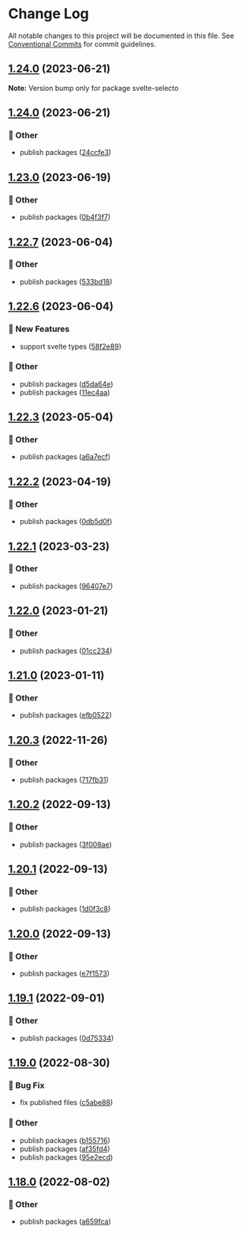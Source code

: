 # Change Log

All notable changes to this project will be documented in this file.
See [Conventional Commits](https://conventionalcommits.org) for commit guidelines.

## [1.24.0](https://github.com/daybrush/selecto/blob/master/packages/svelte-selecto/compare/svelte-selecto@1.24.0...svelte-selecto@1.24.0) (2023-06-21)

**Note:** Version bump only for package svelte-selecto





## [1.24.0](https://github.com/daybrush/selecto/blob/master/packages/svelte-selecto/compare/svelte-selecto@1.23.0...svelte-selecto@1.24.0) (2023-06-21)


### :mega: Other

* publish packages ([24ccfe3](https://github.com/daybrush/selecto/blob/master/packages/svelte-selecto/commit/24ccfe384e3b6868482f7fe9102c3b44a9b9f6ab))



## [1.23.0](https://github.com/daybrush/selecto/blob/master/packages/svelte-selecto/compare/svelte-selecto@1.22.7...svelte-selecto@1.23.0) (2023-06-19)


### :mega: Other

* publish packages ([0b4f3f7](https://github.com/daybrush/selecto/blob/master/packages/svelte-selecto/commit/0b4f3f7a55e7a16822c00bb5c2ba3e94fab55af1))



## [1.22.7](https://github.com/daybrush/selecto/blob/master/packages/svelte-selecto/compare/svelte-selecto@1.22.6...svelte-selecto@1.22.7) (2023-06-04)


### :mega: Other

* publish packages ([533bd18](https://github.com/daybrush/selecto/blob/master/packages/svelte-selecto/commit/533bd18facefe9c6bd5cc4d279756733ef8acf84))



## [1.22.6](https://github.com/daybrush/selecto/blob/master/packages/svelte-selecto/compare/svelte-selecto@1.22.3...svelte-selecto@1.22.6) (2023-06-04)


### :rocket: New Features

* support svelte types ([58f2e89](https://github.com/daybrush/selecto/blob/master/packages/svelte-selecto/commit/58f2e898a03af4cfcb9038c6afc6951c5531f99b))


### :mega: Other

* publish packages ([d5da64e](https://github.com/daybrush/selecto/blob/master/packages/svelte-selecto/commit/d5da64e0c8e01f658832197a2ad888305c8fafec))
* publish packages ([11ec4aa](https://github.com/daybrush/selecto/blob/master/packages/svelte-selecto/commit/11ec4aab38a176b2386ee8ad93bac8a0f41ecdf2))



## [1.22.3](https://github.com/daybrush/selecto/blob/master/packages/svelte-selecto/compare/svelte-selecto@1.22.2...svelte-selecto@1.22.3) (2023-05-04)


### :mega: Other

* publish packages ([a6a7ecf](https://github.com/daybrush/selecto/blob/master/packages/svelte-selecto/commit/a6a7ecf85231504be0ab0a135d9647817820a608))



## [1.22.2](https://github.com/daybrush/selecto/blob/master/packages/svelte-selecto/compare/svelte-selecto@1.22.1...svelte-selecto@1.22.2) (2023-04-19)


### :mega: Other

* publish packages ([0db5d0f](https://github.com/daybrush/selecto/blob/master/packages/svelte-selecto/commit/0db5d0fc467b2839b0f33303f7d23a1b7b054d7a))



## [1.22.1](https://github.com/daybrush/selecto/blob/master/packages/svelte-selecto/compare/svelte-selecto@1.22.0...svelte-selecto@1.22.1) (2023-03-23)


### :mega: Other

* publish packages ([96407e7](https://github.com/daybrush/selecto/blob/master/packages/svelte-selecto/commit/96407e795bb6da2fbfc61babb45dc8af31acd345))



## [1.22.0](https://github.com/daybrush/selecto/blob/master/packages/svelte-selecto/compare/svelte-selecto@1.21.0...svelte-selecto@1.22.0) (2023-01-21)


### :mega: Other

* publish packages ([01cc234](https://github.com/daybrush/selecto/blob/master/packages/svelte-selecto/commit/01cc2349da2361bd331b6454494aa61c51e8baf8))



## [1.21.0](https://github.com/daybrush/selecto/blob/master/packages/svelte-selecto/compare/svelte-selecto@1.20.3...svelte-selecto@1.21.0) (2023-01-11)


### :mega: Other

* publish packages ([efb0522](https://github.com/daybrush/selecto/blob/master/packages/svelte-selecto/commit/efb0522ca13cb2e636973b6eaf947d0675732eca))



## [1.20.3](https://github.com/daybrush/selecto/blob/master/packages/svelte-selecto/compare/svelte-selecto@1.20.2...svelte-selecto@1.20.3) (2022-11-26)


### :mega: Other

* publish packages ([717fb31](https://github.com/daybrush/selecto/blob/master/packages/svelte-selecto/commit/717fb31fa0edc56498c6bfbd8dba53abed5b042d))



## [1.20.2](https://github.com/daybrush/selecto/blob/master/packages/svelte-selecto/compare/svelte-selecto@1.20.1...svelte-selecto@1.20.2) (2022-09-13)


### :mega: Other

* publish packages ([3f008ae](https://github.com/daybrush/selecto/blob/master/packages/svelte-selecto/commit/3f008aee544e9ef22d630c1cd73af62e13201182))



## [1.20.1](https://github.com/daybrush/selecto/blob/master/packages/svelte-selecto/compare/svelte-selecto@1.20.0...svelte-selecto@1.20.1) (2022-09-13)


### :mega: Other

* publish packages ([1d0f3c8](https://github.com/daybrush/selecto/blob/master/packages/svelte-selecto/commit/1d0f3c8c10237cf76b43ef090f407f00547d0809))



## [1.20.0](https://github.com/daybrush/selecto/blob/master/packages/svelte-selecto/compare/svelte-selecto@1.19.1...svelte-selecto@1.20.0) (2022-09-13)


### :mega: Other

* publish packages ([e7f1573](https://github.com/daybrush/selecto/blob/master/packages/svelte-selecto/commit/e7f1573c80bfa19b0776df94d43c13fe7f5465b8))



## [1.19.1](https://github.com/daybrush/selecto/blob/master/packages/svelte-selecto/compare/svelte-selecto@1.19.0...svelte-selecto@1.19.1) (2022-09-01)


### :mega: Other

* publish packages ([0d75334](https://github.com/daybrush/selecto/blob/master/packages/svelte-selecto/commit/0d7533495d2d9fde606a9207bff5e6228f242217))



## [1.19.0](https://github.com/daybrush/selecto/blob/master/packages/svelte-selecto/compare/svelte-selecto@1.18.0...svelte-selecto@1.19.0) (2022-08-30)


### :bug: Bug Fix

* fix published files ([c5abe88](https://github.com/daybrush/selecto/blob/master/packages/svelte-selecto/commit/c5abe882f4656c628e467ea2d7b0bc4ec2026ede))


### :mega: Other

* publish packages ([b155716](https://github.com/daybrush/selecto/blob/master/packages/svelte-selecto/commit/b155716d8c80405ce5325fba19617f6581ea6f9c))
* publish packages ([af35fd4](https://github.com/daybrush/selecto/blob/master/packages/svelte-selecto/commit/af35fd40776554d4a65202bf3a4bfe3c498b32dc))
* publish packages ([95e2ecd](https://github.com/daybrush/selecto/blob/master/packages/svelte-selecto/commit/95e2ecdd3e1f8b09c23aa64eff02688ad82fdaf5))



## [1.18.0](https://github.com/daybrush/selecto/blob/master/packages/svelte-selecto/compare/svelte-selecto@1.17.0...svelte-selecto@1.18.0) (2022-08-02)


### :mega: Other

* publish packages ([a659fca](https://github.com/daybrush/selecto/blob/master/packages/svelte-selecto/commit/a659fcac851c216036b7231072c2d155ff7987f1))
